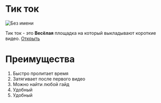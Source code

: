 # Тик ток 
![Без имени](https://github.com/user-attachments/assets/04db37f5-c498-4dff-8ce6-68919d0ade1f)

Тик ток - это **Весёлая** площадка на который выкладывают короткие видео.
[Открыть](https://www.tiktok.com/ru-RU)    

# Преимущества

1. Быстро пролитает время
2. Затягивает после первого видео 
3. Можно найти любой гайд
4. Удобный
5. Удобный
